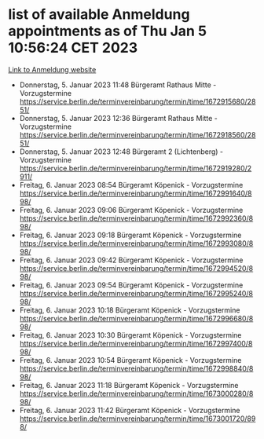 # list of available Anmeldung appointments as of Thu Jan  5 10:56:24 CET 2023
[Link to Anmeldung website](https://service.berlin.de/terminvereinbarung/termin/tag.php?termin=0&anliegen[]=120686&dienstleisterlist=122210,122217,327316,122219,327312,122227,327314,122231,327346,122243,327348,122252,329742,122260,329745,122262,329748,122254,329751,122271,327278,122273,327274,122277,327276,330436,122280,327294,122282,327290,122284,327292,327539,122291,327270,122285,327266,122286,327264,122296,327268,150230,329760,122301,327282,122297,327286,122294,327284,122312,329763,122314,329775,122304,327330,122311,327334,122309,327332,122281,327352,122279,329772,122276,327324,122274,327326,122267,329766,122246,327318,122251,327320,122257,327322,122208,327298,122226,327300,121362,121364&herkunft=http%3A%2F%2Fservice.berlin.de%2Fdienstleistung%2F120686%2F)
- Donnerstag, 5. Januar 2023 11:48 Bürgeramt Rathaus Mitte - Vorzugstermine https://service.berlin.de/terminvereinbarung/termin/time/1672915680/2851/
- Donnerstag, 5. Januar 2023 12:36 Bürgeramt Rathaus Mitte - Vorzugstermine https://service.berlin.de/terminvereinbarung/termin/time/1672918560/2851/
- Donnerstag, 5. Januar 2023 12:48 Bürgeramt 2 (Lichtenberg) - Vorzugstermine https://service.berlin.de/terminvereinbarung/termin/time/1672919280/2911/
- Freitag, 6. Januar 2023 08:54 Bürgeramt Köpenick - Vorzugstermine https://service.berlin.de/terminvereinbarung/termin/time/1672991640/898/
- Freitag, 6. Januar 2023 09:06 Bürgeramt Köpenick - Vorzugstermine https://service.berlin.de/terminvereinbarung/termin/time/1672992360/898/
- Freitag, 6. Januar 2023 09:18 Bürgeramt Köpenick - Vorzugstermine https://service.berlin.de/terminvereinbarung/termin/time/1672993080/898/
- Freitag, 6. Januar 2023 09:42 Bürgeramt Köpenick - Vorzugstermine https://service.berlin.de/terminvereinbarung/termin/time/1672994520/898/
- Freitag, 6. Januar 2023 09:54 Bürgeramt Köpenick - Vorzugstermine https://service.berlin.de/terminvereinbarung/termin/time/1672995240/898/
- Freitag, 6. Januar 2023 10:18 Bürgeramt Köpenick - Vorzugstermine https://service.berlin.de/terminvereinbarung/termin/time/1672996680/898/
- Freitag, 6. Januar 2023 10:30 Bürgeramt Köpenick - Vorzugstermine https://service.berlin.de/terminvereinbarung/termin/time/1672997400/898/
- Freitag, 6. Januar 2023 10:54 Bürgeramt Köpenick - Vorzugstermine https://service.berlin.de/terminvereinbarung/termin/time/1672998840/898/
- Freitag, 6. Januar 2023 11:18 Bürgeramt Köpenick - Vorzugstermine https://service.berlin.de/terminvereinbarung/termin/time/1673000280/898/
- Freitag, 6. Januar 2023 11:42 Bürgeramt Köpenick - Vorzugstermine https://service.berlin.de/terminvereinbarung/termin/time/1673001720/898/
